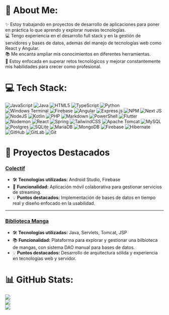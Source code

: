 # 💫 About Me:
✨ Estoy trabajando en proyectos de desarrollo de aplicaciones para poner en práctica lo que aprendo y explorar nuevas tecnologías.<br>💻 Tengo experiencia en el desarrollo full stack y en la gestión de servidores y bases de datos, además del manejo de tecnologías web como React y Angular.<br>📚 Me encanta ampliar mis conocimientos en diferentes herramientas.<br>🎯 Estoy enfocada en superar retos tecnológicos y mejorar constantemente mis habilidades para crecer como profesional.<br>


# 💻 Tech Stack:
![JavaScript](https://img.shields.io/badge/javascript-%23323330.svg?style=for-the-badge&logo=javascript&logoColor=%23F7DF1E) ![Java](https://img.shields.io/badge/java-%23ED8B00.svg?style=for-the-badge&logo=openjdk&logoColor=white) ![HTML5](https://img.shields.io/badge/html5-%23E34F26.svg?style=for-the-badge&logo=html5&logoColor=white) ![TypeScript](https://img.shields.io/badge/typescript-%23007ACC.svg?style=for-the-badge&logo=typescript&logoColor=white) ![Python](https://img.shields.io/badge/python-3670A0?style=for-the-badge&logo=python&logoColor=ffdd54) ![Windows Terminal](https://img.shields.io/badge/Windows%20Terminal-%234D4D4D.svg?style=for-the-badge&logo=windows-terminal&logoColor=white) ![Firebase](https://img.shields.io/badge/firebase-%23039BE5.svg?style=for-the-badge&logo=firebase) ![Angular](https://img.shields.io/badge/angular-%23DD0031.svg?style=for-the-badge&logo=angular&logoColor=white) ![Express.js](https://img.shields.io/badge/express.js-%23404d59.svg?style=for-the-badge&logo=express&logoColor=%2361DAFB) ![NPM](https://img.shields.io/badge/NPM-%23CB3837.svg?style=for-the-badge&logo=npm&logoColor=white) ![Next JS](https://img.shields.io/badge/Next-black?style=for-the-badge&logo=next.js&logoColor=white) ![NodeJS](https://img.shields.io/badge/node.js-6DA55F?style=for-the-badge&logo=node.js&logoColor=white) ![Kotlin](https://img.shields.io/badge/kotlin-%237F52FF.svg?style=for-the-badge&logo=kotlin&logoColor=white) ![PHP](https://img.shields.io/badge/php-%23777BB4.svg?style=for-the-badge&logo=php&logoColor=white) ![Markdown](https://img.shields.io/badge/markdown-%23000000.svg?style=for-the-badge&logo=markdown&logoColor=white) ![PowerShell](https://img.shields.io/badge/PowerShell-%235391FE.svg?style=for-the-badge&logo=powershell&logoColor=white) ![Flutter](https://img.shields.io/badge/Flutter-%2302569B.svg?style=for-the-badge&logo=Flutter&logoColor=white) ![Nodemon](https://img.shields.io/badge/NODEMON-%23323330.svg?style=for-the-badge&logo=nodemon&logoColor=%BBDEAD) ![React](https://img.shields.io/badge/react-%2320232a.svg?style=for-the-badge&logo=react&logoColor=%2361DAFB) ![Spring](https://img.shields.io/badge/spring-%236DB33F.svg?style=for-the-badge&logo=spring&logoColor=white) ![TailwindCSS](https://img.shields.io/badge/tailwindcss-%2338B2AC.svg?style=for-the-badge&logo=tailwind-css&logoColor=white) ![Apache Tomcat](https://img.shields.io/badge/apache%20tomcat-%23F8DC75.svg?style=for-the-badge&logo=apache-tomcat&logoColor=black) ![MySQL](https://img.shields.io/badge/mysql-4479A1.svg?style=for-the-badge&logo=mysql&logoColor=white) ![Postgres](https://img.shields.io/badge/postgres-%23316192.svg?style=for-the-badge&logo=postgresql&logoColor=white) ![SQLite](https://img.shields.io/badge/sqlite-%2307405e.svg?style=for-the-badge&logo=sqlite&logoColor=white) ![MariaDB](https://img.shields.io/badge/MariaDB-003545?style=for-the-badge&logo=mariadb&logoColor=white) ![MongoDB](https://img.shields.io/badge/MongoDB-%234ea94b.svg?style=for-the-badge&logo=mongodb&logoColor=white) ![Firebase](https://img.shields.io/badge/firebase-a08021?style=for-the-badge&logo=firebase&logoColor=ffcd34) ![Hibernate](https://img.shields.io/badge/Hibernate-59666C?style=for-the-badge&logo=Hibernate&logoColor=white) ![GitHub](https://img.shields.io/badge/github-%23121011.svg?style=for-the-badge&logo=github&logoColor=white) ![GitLab](https://img.shields.io/badge/gitlab-%23181717.svg?style=for-the-badge&logo=gitlab&logoColor=white) ![Git](https://img.shields.io/badge/git-%23F05033.svg?style=for-the-badge&logo=git&logoColor=white)

# 📂 Proyectos Destacados

### [Colectif](https://github.com/ARP-10/Colectif)  
- 🛠 **Tecnologías utilizadas:** Android Studio, Firebase  
- 📱 **Funcionalidad:** Aplicación móvil colaborativa para gestionar servicios de streaming.  
- 💡 **Puntos destacados:** Implementación de bases de datos en tiempo real y diseño enfocado en la usabilidad.  

---

### [Biblioteca Manga](https://github.com/ARP-10/CatalogoManga)  
- 🛠 **Tecnologías utilizadas:** Java, Servlets, Tomcat, JSP  
- 📚 **Funcionalidad:** Plataforma para explorar y gestionar una bilbioteca de mangas, con sistema DAO manual para bases de datos.  
- 💡 **Puntos destacados:** Desarrollo de arquitectura sólida y experiencia en tecnologías web y servidor.  


# 📊 GitHub Stats:
![](https://github-readme-stats.vercel.app/api?username=ARP-10&theme=tokyonight&hide_border=false&include_all_commits=false&count_private=false)<br/>
![](https://nirzak-streak-stats.vercel.app/?user=ARP-10&theme=tokyonight&hide_border=false)<br/>
![](https://github-readme-stats.vercel.app/api/top-langs/?username=ARP-10&theme=tokyonight&hide_border=false&include_all_commits=false&count_private=false&layout=compact)
